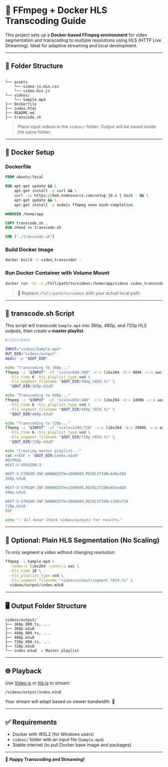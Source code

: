 # 🎥 FFmpeg + Docker HLS Transcoding Guide

This project sets up a **Docker-based FFmpeg environment** for video segmentation and transcoding to multiple resolutions using HLS (HTTP Live Streaming). Ideal for adaptive streaming and local development.

---

## 📁 Folder Structure

```
.
└── assets
    └── video-js.min.css
    └── video.min.js
└── videos/
    └── Sample.mp4
├── Dockerfile
├── index.html
├── README.md
├── transcode.sh
```

> Place input videos in the `videos/` folder. Output will be saved inside the same folder.

---

## 🐳 Docker Setup

### Dockerfile

```Dockerfile
FROM ubuntu:focal

RUN apt-get update && \
    apt-get install -y curl && \
    curl -sL https://deb.nodesource.com/setup_18.x | bash - && \
    apt-get update && \
    apt-get install -y nodejs ffmpeg nano bash-completion

WORKDIR /home/app

COPY transcode.sh .
RUN chmod +x transcode.sh

CMD ["./transcode.sh"]
```

### Build Docker Image

```bash
docker build -t video_transcoder .
```

### Run Docker Container with Volume Mount

```bash
docker run -it -v /full/path/to/videos:/home/app/videos video_transcoder
```

> 📝 Replace `/full/path/to/videos` with your actual local path.

---

## 🧰 transcode.sh Script

This script will transcode `Sample.mp4` into 360p, 480p, and 720p HLS outputs, then create a **master playlist**.

```bash
#!/bin/bash

INPUT="videos/Sample.mp4"
OUT_DIR="videos/output"
mkdir -p "$OUT_DIR"

echo "Transcoding to 360p..."
ffmpeg -i "$INPUT" -vf "scale=640:360" -c:v libx264 -b:v 800k -c:a aac -b:a 96k \
  -hls_time 6 -hls_playlist_type vod \
  -hls_segment_filename "$OUT_DIR/360p_%03d.ts" \
  "$OUT_DIR/360p.m3u8"

echo "Transcoding to 480p..."
ffmpeg -i "$INPUT" -vf "scale=854:480" -c:v libx264 -b:v 1400k -c:a aac -b:a 128k \
  -hls_time 6 -hls_playlist_type vod \
  -hls_segment_filename "$OUT_DIR/480p_%03d.ts" \
  "$OUT_DIR/480p.m3u8"

echo "Transcoding to 720p..."
ffmpeg -i "$INPUT" -vf "scale=1280:720" -c:v libx264 -b:v 2800k -c:a aac -b:a 128k \
  -hls_time 6 -hls_playlist_type vod \
  -hls_segment_filename "$OUT_DIR/720p_%03d.ts" \
  "$OUT_DIR/720p.m3u8"

echo "Creating master playlist..."
cat <<EOF > "$OUT_DIR/index.m3u8"
#EXTM3U
#EXT-X-VERSION:3

#EXT-X-STREAM-INF:BANDWIDTH=1000000,RESOLUTION=640x360
360p.m3u8

#EXT-X-STREAM-INF:BANDWIDTH=1500000,RESOLUTION=854x480
480p.m3u8

#EXT-X-STREAM-INF:BANDWIDTH=3000000,RESOLUTION=1280x720
720p.m3u8
EOF

echo "✅ All done! Check videos/output/ for results."
```

---

## 🧪 Optional: Plain HLS Segmentation (No Scaling)

To only segment a video without changing resolution:

```bash
ffmpeg -i Sample.mp4 \
  -codec:v libx264 -codec:a aac \
  -hls_time 10 \
  -hls_playlist_type vod \
  -hls_segment_filename "videos/output/segment_%03d.ts" \
  videos/output/index.m3u8
```

---

## 🖥️ Output Folder Structure

```
videos/output/
├── 360p_000.ts, ...
├── 360p.m3u8
├── 480p_000.ts, ...
├── 480p.m3u8
├── 720p_000.ts, ...
├── 720p.m3u8
└── index.m3u8  ← Master playlist
```

---

## 🌐 Playback

Use [Video.js](https://videojs.com/) or [hls.js](https://github.com/video-dev/hls.js/) to stream:

```
/videos/output/index.m3u8
```

Your stream will adapt based on viewer bandwidth. 📶

---

## ✅ Requirements

- Docker with WSL2 (for Windows users)
- `videos/` folder with an input file (`Sample.mp4`)
- Stable internet (to pull Docker base image and packages)

---

🎉 **Happy Transcoding and Streaming!**
